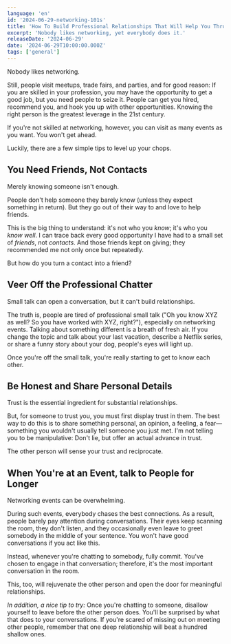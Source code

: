```yaml
---
language: 'en'
id: '2024-06-29-networking-101s'
title: 'How To Build Professional Relationships That Will Help You Throughout Your Career'
excerpt: 'Nobody likes networking, yet everybody does it.'
releaseDate: '2024-06-29'
date: '2024-06-29T10:00:00.000Z'
tags: ['general']
---
```


Nobody likes networking.

Still, people visit meetups, trade fairs, and parties, and for good reason: If you are skilled in your profession, you may have the opportunity to get a good job, but you need people to seize it. People can get you hired, recommend you, and hook you up with other opportunities. Knowing the right person is the greatest leverage in the 21st century.

If you're not skilled at networking, however, you can visit as many events as you want. You won't get ahead.

Luckily, there are a few simple tips to level up your chops.

## You Need Friends, Not Contacts

Merely knowing someone isn't enough.

People don't help someone they barely know (unless they expect something in return). But they go out of their way to and love to help friends.

This is the big thing to understand: it's not who you _know_; it's who you _know well_. I can trace back every good opportunity I have had to a small set of _friends_, not _contacts_. And those friends kept on giving; they recommended me not only once but repeatedly.

But how do you turn a contact into a friend?

## Veer Off the Professional Chatter

Small talk can open a conversation, but it can't build relationships.

The truth is, people are tired of professional small talk ("Oh you know XYZ as well? So you have worked with XYZ, right?"), especially on networking events. Talking about something different is a breath of fresh air. If you change the topic and talk about your last vacation, describe a Netflix series, or share a funny story about your dog, people's eyes will light up.

Once you're off the small talk, you're really starting to get to know each other.

## Be Honest and Share Personal Details

Trust is the essential ingredient for substantial relationships.

But, for someone to trust you, you must first display trust in them. The best way to do this is to share something personal, an opinion, a feeling, a fear—something you wouldn't usually tell someone you just met. I'm not telling you to be manipulative: Don't lie, but offer an actual advance in trust.

The other person will sense your trust and reciprocate.

## When You're at an Event, talk to People for Longer

Networking events can be overwhelming.

During such events, everybody chases the best connections. As a result, people barely pay attention during conversations. Their eyes keep scanning the room, they don't listen, and they occasionally even leave to greet somebody in the middle of your sentence. You won't have good conversations if you act like this.

Instead, whenever you're chatting to somebody, fully commit. You've chosen to engage in that conversation; therefore, it's the most important conversation in the room.

This, too, will rejuvenate the other person and open the door for meaningful relationships.

_In addition, a nice tip to try:_ Once you're chatting to someone, disallow yourself to leave before the other person does. You'll be surprised by what that does to your conversations. If you're scared of missing out on meeting other people, remember that one deep relationship will beat a hundred shallow ones.
